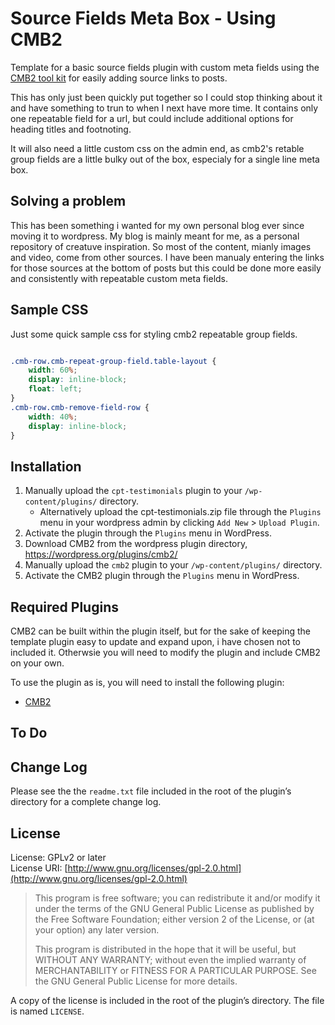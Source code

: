 # Source Fields Meta Box - Using CMB2

Template for a basic source fields plugin with custom meta fields using the [CMB2 tool kit](https://github.com/WebDevStudios/cmb2) for easily adding source links to posts.

This has only just been quickly put together so I could stop thinking about it and have something to trun to when I next have more time. It contains only one repeatable field for a url, but could include additional options for heading titles and footnoting.

It will also need a little custom css on the admin end, as cmb2's retable group fields are a little bulky out of the box, especialy for a single line meta box.

## Solving a problem
This has been something i wanted for my own personal blog ever since moving it to wordpress. My blog is mainly meant for me, as a personal repository of creatuve inspiration. So most of the content, mianly images and video, come from other sources. I have been manualy entering the links for those sources at the bottom of posts but this could be done more easily and consistently with repeatable custom meta fields.

## Sample CSS

Just some quick sample css for styling cmb2 repeatable group fields.

```css

.cmb-row.cmb-repeat-group-field.table-layout {
    width: 60%;
    display: inline-block;
    float: left;
}
.cmb-row.cmb-remove-field-row {
    width: 40%;
    display: inline-block;
}

```

## Installation

1. Manually upload the ```cpt-testimonials``` plugin to your ```/wp-content/plugins/``` directory.
   - Alternatively upload the cpt-testimonials.zip file through the ```Plugins``` menu in your wordpress admin by clicking ```Add New``` > ```Upload Plugin```.
2. Activate the plugin through the ```Plugins``` menu in WordPress.
3. Download CMB2 from the wordpress plugin directory, https://wordpress.org/plugins/cmb2/
4. Manually upload the ```cmb2``` plugin to your ```/wp-content/plugins/``` directory.
5. Activate the CMB2 plugin through the ```Plugins``` menu in WordPress.

## Required Plugins
CMB2 can be built within the plugin itself, but for the sake of keeping the template plugin easy to update and expand upon, i have chosen not to included it. Otherwsie you will need to modify the plugin and include CMB2 on your own.

To use the plugin as is, you will need to install the following plugin:

- [CMB2](https://github.com/WebDevStudios/CMB2)

## To Do

## Change Log
Please see the the ```readme.txt``` file included in the root of the plugin’s directory for a complete change log.

## License
License: GPLv2 or later  
License URI: [http://www.gnu.org/licenses/gpl-2.0.html](http://www.gnu.org/licenses/gpl-2.0.html)

> This program is free software; you can redistribute it and/or modify
it under the terms of the GNU General Public License as published by
the Free Software Foundation; either version 2 of the License, or
(at your option) any later version.
>
> This program is distributed in the hope that it will be useful,
but WITHOUT ANY WARRANTY; without even the implied warranty of
MERCHANTABILITY or FITNESS FOR A PARTICULAR PURPOSE.  See the
GNU General Public License for more details.

A copy of the license is included in the root of the plugin’s directory. The file is named ```LICENSE```.
